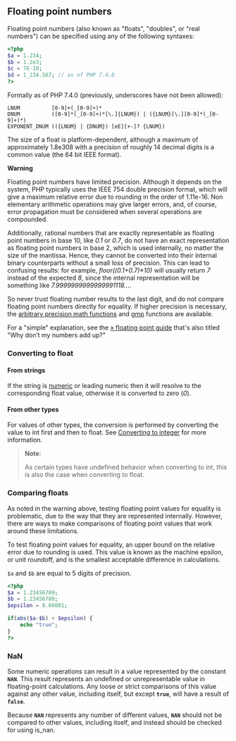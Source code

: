 Floating point numbers
----------------------

Floating point numbers (also known as "floats", "doubles", or "real
numbers") can be specified using any of the following syntaxes:

``` php
<?php
$a = 1.234; 
$b = 1.2e3; 
$c = 7E-10;
$d = 1_234.567; // as of PHP 7.4.0
?>
```

Formally as of PHP 7.4.0 (previously, underscores have not been
allowed):

    LNUM          [0-9]+(_[0-9]+)*
    DNUM          ([0-9]*(_[0-9]+)*[\.]{LNUM}) | ({LNUM}[\.][0-9]*(_[0-9]+)*)
    EXPONENT_DNUM (({LNUM} | {DNUM}) [eE][+-]? {LNUM})

The size of a float is platform-dependent, although a maximum of
approximately 1.8e308 with a precision of roughly 14 decimal digits is a
common value (the 64 bit IEEE format).

**Warning**

Floating point numbers have limited precision. Although it depends on
the system, PHP typically uses the IEEE 754 double precision format,
which will give a maximum relative error due to rounding in the order of
1.11e-16. Non elementary arithmetic operations may give larger errors,
and, of course, error propagation must be considered when several
operations are compounded.

Additionally, rational numbers that are exactly representable as
floating point numbers in base 10, like *0.1* or *0.7*, do not have an
exact representation as floating point numbers in base 2, which is used
internally, no matter the size of the mantissa. Hence, they cannot be
converted into their internal binary counterparts without a small loss
of precision. This can lead to confusing results: for example,
*floor((0.1+0.7)\*10)* will usually return *7* instead of the expected
*8*, since the internal representation will be something like
*7.9999999999999991118...*.

So never trust floating number results to the last digit, and do not
compare floating point numbers directly for equality. If higher
precision is necessary, the
<a href="/ref/bc.html" class="link">arbitrary precision math functions</a>
and <a href="/ref/gmp.html" class="link">gmp</a> functions are
available.

For a "simple" explanation, see the
<a href="http://floating-point-gui.de/" class="link external">» floating point guide</a>
that's also titled "Why don’t my numbers add up?"

### Converting to float

#### From strings

If the string is
<a href="/language/types/numeric-strings.html" class="link">numeric</a>
or leading numeric then it will resolve to the corresponding float
value, otherwise it is converted to zero (*0*).

#### From other types

For values of other types, the conversion is performed by converting the
value to <span class="type">int</span> first and then to <span
class="type">float</span>. See
<a href="/language/types/integer.html#language.types.integer.casting" class="link">Converting to integer</a>
for more information.

> **Note**:
>
> As certain types have undefined behavior when converting to <span
> class="type">int</span>, this is also the case when converting to
> <span class="type">float</span>.

### Comparing floats

As noted in the warning above, testing floating point values for
equality is problematic, due to the way that they are represented
internally. However, there are ways to make comparisons of floating
point values that work around these limitations.

To test floating point values for equality, an upper bound on the
relative error due to rounding is used. This value is known as the
machine epsilon, or unit roundoff, and is the smallest acceptable
difference in calculations.

`$a` and `$b` are equal to 5 digits of precision.

``` php
<?php
$a = 1.23456789;
$b = 1.23456780;
$epsilon = 0.00001;

if(abs($a-$b) < $epsilon) {
    echo "true";
}
?>
```

### NaN

Some numeric operations can result in a value represented by the
constant **`NAN`**. This result represents an undefined or
unrepresentable value in floating-point calculations. Any loose or
strict comparisons of this value against any other value, including
itself, but except **`true`**, will have a result of **`false`**.

Because **`NAN`** represents any number of different values, **`NAN`**
should not be compared to other values, including itself, and instead
should be checked for using <span class="function">is\_nan</span>.
